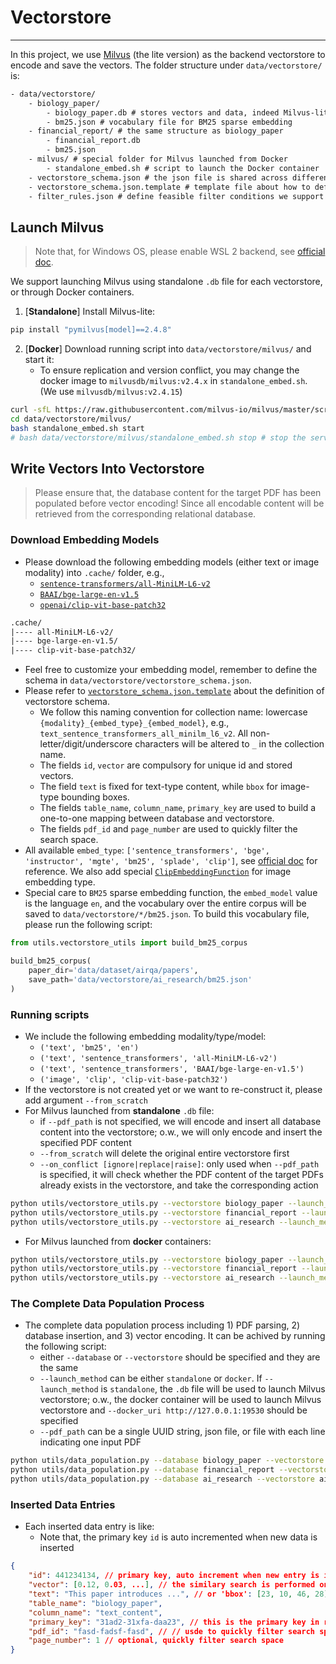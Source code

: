 # Vectorstore

----

In this project, we use [Milvus](https://milvus.io/docs/v2.4.x/quickstart.md) (the lite version) as the backend vectorstore to encode and save the vectors. The folder structure under `data/vectorstore/` is:
```txt
- data/vectorstore/
    - biology_paper/
        - biology_paper.db # stores vectors and data, indeed Milvus-lite
        - bm25.json # vocabulary file for BM25 sparse embedding
    - financial_report/ # the same structure as biology_paper
        - financial_report.db
        - bm25.json
    - milvus/ # special folder for Milvus launched from Docker
        - standalone_embed.sh # script to launch the Docker container
    - vectorstore_schema.json # the json file is shared across different vectorstores
    - vectorstore_schema.json.template # template file about how to define the vectorstore schema
    - filter_rules.json # define feasible filter conditions we support in this project when searching the vectorstore
```

## Launch Milvus

> Note that, for Windows OS, please enable WSL 2 backend, see [official doc](https://milvus.io/docs/prerequisite-docker.md#Software-requirements).

We support launching Milvus using standalone `.db` file for each vectorstore, or through Docker containers.

1. [**Standalone**] Install Milvus-lite:
```sh
pip install "pymilvus[model]==2.4.8"
```
2. [**Docker**] Download running script into `data/vectorstore/milvus/` and start it:
    - To ensure replication and version conflict, you may change the docker image to `milvusdb/milvus:v2.4.x` in `standalone_embed.sh`. (We use `milvusdb/milvus:v2.4.15`)
```sh
curl -sfL https://raw.githubusercontent.com/milvus-io/milvus/master/scripts/standalone_embed.sh -o data/vectorstore/milvus/standalone_embed.sh
cd data/vectorstore/milvus/
bash standalone_embed.sh start
# bash data/vectorstore/milvus/standalone_embed.sh stop # stop the service
```

## Write Vectors Into Vectorstore

> Please ensure that, the database content for the target PDF has been populated before vector encoding! Since all encodable content will be retrieved from the corresponding relational database.

### Download Embedding Models

- Please download the following embedding models (either text or image modality) into `.cache/` folder, e.g.,
    - [`sentence-transformers/all-MiniLM-L6-v2`](https://huggingface.co/sentence-transformers/all-MiniLM-L6-v2)
    - [`BAAI/bge-large-en-v1.5`](https://huggingface.co/BAAI/bge-large-en-v1.5)
    - [`openai/clip-vit-base-patch32`](https://huggingface.co/openai/clip-vit-base-patch32)
```txt
.cache/
|---- all-MiniLM-L6-v2/
|---- bge-large-en-v1.5/
|---- clip-vit-base-patch32/
```

- Feel free to customize your embedding model, remember to define the schema in `data/vectorstore/vectorstore_schema.json`.
- Please refer to [`vectorstore_schema.json.template`](../data/vectorstore/vectorstore_schema.json.template) about the definition of vectorstore schema.
    - We follow this naming convention for collection name: lowercase `{modality}_{embed_type}_{embed_model}`, e.g., `text_sentence_transformers_all_minilm_l6_v2`. All non-letter/digit/underscore characters will be altered to `_` in the collection name.
    - The fields `id`, `vector` are compulsory for unique id and stored vectors.
    - The field `text` is fixed for text-type content, while `bbox` for image-type bounding boxes.
    - The fields `table_name`, `column_name`, `primary_key` are used to build a one-to-one mapping between database and vectorstore.
    - The fields `pdf_id` and `page_number` are used to quickly filter the search space.
- All available `embed_type`: `['sentence_transformers', 'bge', 'instructor', 'mgte', 'bm25', 'splade', 'clip']`, see [official doc](https://milvus.io/docs/embeddings.md) for reference. We also add special [`ClipEmbeddingFunction`](../utils/embedding_utils.py) for image embedding type.
- Special care to `BM25` sparse embedding function, the `embed_model` value is the language `en`, and the vocabulary over the entire corpus will be saved to `data/vectorstore/*/bm25.json`. To build this vocabulary file, please run the following script:
```py
from utils.vectorstore_utils import build_bm25_corpus

build_bm25_corpus(
    paper_dir='data/dataset/airqa/papers',
    save_path='data/vectorstore/ai_research/bm25.json'
)
```


### Running scripts

- We include the following embedding modality/type/model: 
    - `('text', 'bm25', 'en')`
    - `('text', 'sentence_transformers', 'all-MiniLM-L6-v2')`
    - `('text', 'sentence_transformers', 'BAAI/bge-large-en-v1.5')`
    - `('image', 'clip', 'clip-vit-base-patch32')`
- If the vectorstore is not created yet or we want to re-construct it, please add argument `--from_scratch`
- For Milvus launched from **standalone** `.db` file:
    - if `--pdf_path` is not specified, we will encode and insert all database content into the vectorstore; o.w., we will only encode and insert the specified PDF content
    - `--from_scratch` will delete the original entire vectorstore first
    - `--on_conflict [ignore|replace|raise]`: only used when `--pdf_path` is specified, it will check whether the PDF content of the target PDFs already exists in the vectorstore, and take the corresponding action
```sh
python utils/vectorstore_utils.py --vectorstore biology_paper --launch_method standalone --from_scratch --on_conflict ignore
python utils/vectorstore_utils.py --vectorstore financial_report --launch_method standalone --from_scratch --on_conflict ignore
python utils/vectorstore_utils.py --vectorstore ai_research --launch_method standalone --from_scratch --on_conflict ignore
```
- For Milvus launched from **docker** containers:
```sh
python utils/vectorstore_utils.py --vectorstore biology_paper --launch_method docker --docker_uri http://127.0.0.1:19530 --from_scratch --on_conflict ignore
python utils/vectorstore_utils.py --vectorstore financial_report --launch_method docker --docker_uri http://127.0.0.1:19530 --from_scratch --on_conflict ignore
python utils/vectorstore_utils.py --vectorstore ai_research --launch_method docker --docker_uri http://127.0.0.1:19530 --from_scratch --on_conflict ignore
```

### The Complete Data Population Process

- The complete data population process including 1) PDF parsing, 2) database insertion, and 3) vector encoding. It can be achived by running the following script:
    - either `--database` or `--vectorstore` should be specified and they are the same
    - `--launch_method` can be either `standalone` or `docker`. If `--launch_method` is `standalone`, the `.db` file will be used to launch Milvus vectorstore; o.w., the docker container will be used to launch Milvus vectorstore and `--docker_uri http://127.0.0.1:19530` should be specified
    - `--pdf_path` can be a single UUID string, json file, or file with each line indicating one input PDF
```sh
python utils/data_population.py --database biology_paper --vectorstore biology_paper --launch_method standalone --from_scratch --on_conflict ignore --pdf_path data/dataset/pdfvqa/processed_data/pdf_data.jsonl
python utils/data_population.py --database financial_report --vectorstore financial_report --launch_method standalone --from_scratch --on_conflict ignore --pdf_path data/dataset/tatdqa/processed_data/pdf_data.jsonl
python utils/data_population.py --database ai_research --vectorstore ai_research --launch_method standalone --from_scratch --on_conflict ignore --pdf_path data/dataset/airqa/used_uuids_100.json
```


### Inserted Data Entries

- Each inserted data entry is like:
    - Note that, the primary key `id` is auto incremented when new data is inserted
```json
{
    "id": 441234134, // primary key, auto increment when new entry is inserted
    "vector": [0.12, 0.03, ...], // the similary search is performed on this field
    "text": "This paper introduces ...", // or 'bbox': [23, 10, 46, 28], if image type
    "table_name": "biology_paper",
    "column_name": "text_content",
    "primary_key": "31ad2-31xfa-daa23", // this is the primary key in relational database for the current text content
    "pdf_id": "fasd-fadsf-fasd", // // usde to quickly filter search space and check conflict
    "page_number": 1 // optional, quickly filter search space
}
```